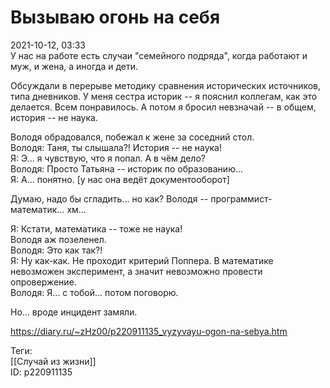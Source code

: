 Вызываю огонь на себя
======================

   
 2021-10-12, 03:33   
  У нас на работе есть случаи "семейного подряда", когда работают и муж, и жена, а иногда и дети.   
   
 Обсуждали в перерыве методику сравнения исторических источников, типа дневников. У меня сестра историк -- я пояснил коллегам, как это делается. Всем понравилось. А потом я бросил невзначай -- в общем, история -- не наука.   
   
 Володя обрадовался, побежал к жене за соседний стол.   
 Володя: Таня, ты слышала?! История -- не наука!   
 Я: Э... я чувствую, что я попал. А в чём дело?   
 Володя: Просто Татьяна -- историк по образованию...   
 Я: А... понятно. [у нас она ведёт документооборот]   
   
 Думаю, надо бы сгладить... но как? Володя -- программист-математик... хм...   
   
 Я: Кстати, математика -- тоже не наука!   
 Володя аж позеленел.   
 Володя: Это как так?!   
 Я: Ну как-как. Не проходит критерий Поппера. В математике невозможен эксперимент, а значит невозможно провести опровержение.   
 Володя: Я... с тобой... потом поговорю.   
   
 Но... вроде инцидент замяли.   
    
 <https://diary.ru/~zHz00/p220911135_vyzyvayu-ogon-na-sebya.htm>   
   
 Теги:   
 [[Случай из жизни]]   
 ID: p220911135